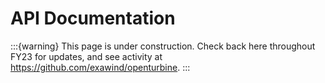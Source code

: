 # API Documentation

:::{warning}
This page is under construction. Check back here throughout FY23
for updates, and see activity at https://github.com/exawind/openturbine.
:::
